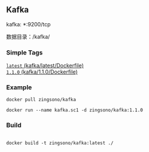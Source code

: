 ## Kafka

kafka: *:9200/tcp  

数据目录：/kafka/


### Simple Tags

[`latest` (kafka/latest/Dockerfile)](https://github.com/zingsono/Docker/tree/master/zingsono/kafka/latest/Dockerfile)      
[`1.1.0` (kafka/1.1.0/Dockerfile)](https://github.com/zingsono/Docker/tree/master/zingsono/kafka/1.1.0/Dockerfile)

### Example

```
docker pull zingsono/kafka

docker run --name kafka.sc1 -d zingsono/kafka:1.1.0
```


### Build
```

docker build -t zingsono/kafka:latest ./
```

